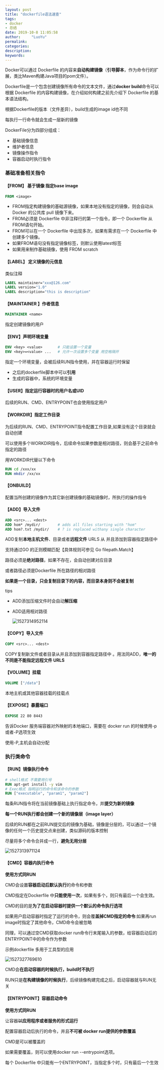 ```yaml
---
layout: post
title: "dockerfile语法速查"
tags:
- docker
- 总结
date: 2019-10-8 11:05:58
author:     "LuoYu"
permalink:
categories:
description:
keywords:
---
```



Docker可以通过 Dockerfile 的内容来**自动构建镜像**（**引导脚本**，作为命令行的扩展，类比Maven构建Java项目的pom文件）。

Dockerfile是一个包含创建镜像所有命令的文本文件，通过**docker build**命令可以根据 Dockerfile 的内容构建镜像，在介绍如何构建之前先介绍下 Dockerfile 的基本语法结构。

根据Dockerfile的版本（文件差异），build生成的image id也不同

每执行一行命令就会生成一层新的镜像

DockerFile分为四部分组成：

- 基础镜像信息
- 维护者信息
- 镜像操作指令
- 容器启动时执行指令

### 基础准备相关指令

#### 【FROM】 基于镜像  指定base image

```dockerfile
FROM <image>
```

- FROM指定构建镜像的基础源镜像，如果本地没有指定的镜像，则会自动从     Docker 的公共库 pull 镜像下来。
- FROM必须是 Dockerfile     中非注释行的第一个指令，即一个 Dockerfile 从FROM语句开始。
- FROM可以在一个 Dockerfile     中出现多次，如果有需求在一个 Dockerfile 中创建多个镜像。
- 如果FROM语句没有指定镜像标签，则默认使用latest标签
- 如果用来制作基础镜像，使用 FROM scratch

#### 【LABEL】 定义镜像的元信息

类似注释

```dockerfile
LABEL maintainer="xxx@126.com"
LABEL version="1.0"
LABEL description="this is description"
```

#### 【MAINTAINER 】作者信息

```dockerfile
MAINTAINER <name>
```

指定创建镜像的用户

#### 【ENV】声明环境变量

```dockerfile
ENV <key> <value>       # 只能设置一个变量
ENV <key>=<value> ...   # 允许一次设置多个变量 用空格隔开
```

指定一个环境变量，会被后续RUN指令使用，并在容器运行时保留

- 之后的dockerfile脚本中可以**引用**
- 生成的容器中，系统的环境变量

#### 【USER】指定运行容器时的用户名或UID

后续的RUN、CMD、ENTRYPOINT也会使用指定用户

#### 【WORKDIR】指定工作目录

为后续的RUN、CMD、ENTRYPOINT指令配置工作目录,如果没有这个目录就会自动创建

可以使用多个WORKDIR指令，后续命令如果参数是相对路径，则会基于之前命令指定的路径

用WORKDIR代替以下命令

```dockerfile
RUN cd /xxx/xx
RUN mkdir /xx/xx
```

#### 【ONBUILD】

配置当所创建的镜像作为其它新创建镜像的基础镜像时，所执行的操作指令

#### 【ADD】导入文件

```dockerfile
ADD <src>... <dest>
ADD hom* /mydir/        # adds all files starting with "hom"
ADD hom?.txt /mydir/    # ? is replaced withany single character
```

ADD复制**本地主机文件**、目录或者**远程文件** URLS 从 并且添加到容器指定路径中 

支持通过GO 的正则模糊匹配【具体规则可参见 Go filepath.Match】

路径必须是**绝对路径**，如果不存在，会自动创建对应目录

或者路径必须是Dockerfile 所在路径的相对路径

**如果是一个目录，只会复制目录下的内容，而目录本身则不会被复制**

tips

- ADD添加压缩文件时会自动**解压缩**
- ADD适用相对路径

  ![1527314952114](/img/in-post/docker/assets/1527314952114.png)

#### 【COPY】导入文件

```dockerfile
COPY <src>... <dest>
```

COPY复制新文件或者目录从并且添加到容器指定路径中 。用法同ADD，**唯一的不同是不能指定远程文件 URLS**

#### 【VOLUME】挂载

```dockerfile
VOLUME ["/data"]
```

本地主机或其他容器挂载的挂载点

#### 【EXPOSE】暴露端口

```dockerfile
EXPOSE 22 80 8443
```

告诉Docker 服务端容器对外映射的本地端口，需要在 docker run 的时候使用-p或者-P选项生效

使用-P,主机会自动分配

### 执行类命令

#### 【RUN】镜像执行命令

```dockerfile
# shell格式 不需要用引号
RUN apt-get install -y vim
# Exec格式 指明运行的命令和该命令的参数
RUN ["executable", "param1", "param2"]
```

每条RUN指令将在当前镜像基础上执行指定命令，并**提交为新的镜像**

**每一个RUN执行都会创建一个新的镜像层（image layer）**

后续的RUN都在之前RUN提交后的镜像为基础，镜像是分层的，可以通过一个镜像的任何一个历史提交点来创建，类似源码的版本控制

尽量将多个命令合并成一行，**避免无用分层**

![1527313971124](/img/in-post/docker/assets/1527313971124.png)

#### 【CMD】容器内执行命令

**使用方式同RUN**

CMD会设置**容器启动后默认执行**的命令和参数

CMD指定在Dockerfile 中**只能使用一次**，如果有多个，则只有最后一个会生效。

CMD的目的是**为了在启动容器时提供一个默认的命令执行选项**

如果用户启动容器时指定了运行的命令，则会覆**盖掉CMD指定的命令**:如果再run image时指定了其他命令，CMD命令会被忽略

同理，可以通过空CMD获取docker run命令行末尾输入的参数，给容器启动后的ENTRYPOINT中的命令作为参数

示例dockerfile 多用于工具型的应用

![1527327769610](/img/in-post/docker/assets/1527327769610.png)

CMD会**在启动容器的时候执行，build时不执行**

RUN只是**在构建镜像的时候执行**，后续镜像构建完成之后，启动容器就与RUN无关

#### 【ENTRYPOINT】容器启动命令

**使用方式同RUN**

让容器**以应用程序或者服务的形式运行**

配置容器启动后执行的命令，并且**不可被 docker run提供的参数覆盖**

CMD是可以被覆盖的

如果需要覆盖，则可以使用docker run --entrypoint选项。

每个 Dockerfile 中只能有一个ENTRYPOINT，当指定多个时，只有最后一个生效
